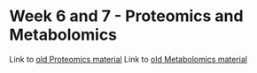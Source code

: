 # Week 6 and 7 - Proteomics and Metabolomics

Link to [old Proteomics material](../past_years/2022/Module_7_Proteomics)
Link to [old Metabolomics material](../past_years/2022/Module_8_Metabolomics)
